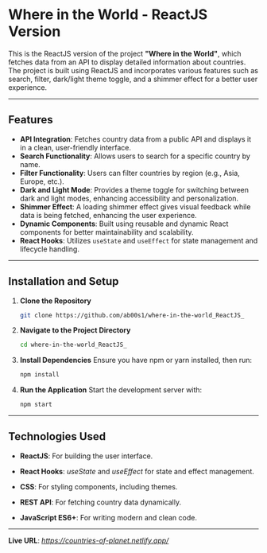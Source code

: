 # Where in the World - ReactJS Version

This is the ReactJS version of the project **"Where in the World"**, which fetches data from an API to display detailed information about countries. The project is built using ReactJS and incorporates various features such as search, filter, dark/light theme toggle, and a shimmer effect for a better user experience.

---

## Features

- **API Integration**: Fetches country data from a public API and displays it in a clean, user-friendly interface.
- **Search Functionality**: Allows users to search for a specific country by name.
- **Filter Functionality**: Users can filter countries by region (e.g., Asia, Europe, etc.).
- **Dark and Light Mode**: Provides a theme toggle for switching between dark and light modes, enhancing accessibility and personalization.
- **Shimmer Effect**: A loading shimmer effect gives visual feedback while data is being fetched, enhancing the user experience.
- **Dynamic Components**: Built using reusable and dynamic React components for better maintainability and scalability.
- **React Hooks**: Utilizes `useState` and `useEffect` for state management and lifecycle handling.

---

## Installation and Setup

1. **Clone the Repository**  
   ```bash
   git clone https://github.com/ab00s1/where-in-the-world_ReactJS_

2. **Navigate to the Project Directory**  
   ```bash
   cd where-in-the-world_ReactJS_
   
3. **Install Dependencies**
   Ensure you have npm or yarn installed, then run:
   ```bash
   npm install
   
4. **Run the Application**
   Start the development server with:
   ```bash
   npm start

---

## Technologies Used

* **ReactJS**: For building the user interface.

* **React Hooks**: *useState* and *useEffect* for state and effect management.

* **CSS**: For styling components, including themes.

* **REST API**: For fetching country data dynamically.

* **JavaScript ES6+**: For writing modern and clean code.

---

**Live URL**: *https://countries-of-planet.netlify.app/*
